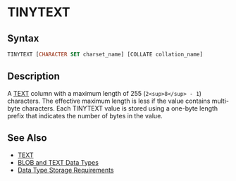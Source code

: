# TINYTEXT

## Syntax

```sql
TINYTEXT [CHARACTER SET charset_name] [COLLATE collation_name]
```

## Description

A [TEXT](/columns-storage-engines-and-plugins/data-types/string-data-types/text) column with a maximum length of 255 (`2<sup>8</sup> - 1`) characters. The effective maximum length is less if the value contains multi-byte characters. Each TINYTEXT value is stored using a one-byte length prefix that indicates the number of bytes in the value.

## See Also

- [TEXT](/columns-storage-engines-and-plugins/data-types/string-data-types/text)
- [BLOB and TEXT Data Types](/columns-storage-engines-and-plugins/data-types/string-data-types/blob-and-text-data-types)
- [Data Type Storage Requirements](/columns-storage-engines-and-plugins/data-types/data-type-storage-requirements)